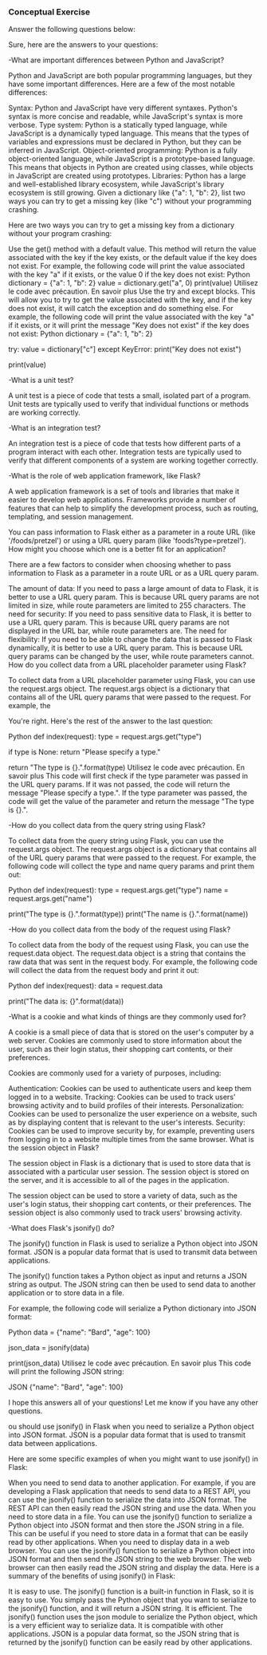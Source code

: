 ### Conceptual Exercise

Answer the following questions below:


Sure, here are the answers to your questions:

-What are important differences between Python and JavaScript?

Python and JavaScript are both popular programming languages, but they have some important differences. Here are a few of the most notable differences:

Syntax: Python and JavaScript have very different syntaxes. Python's syntax is more concise and readable, while JavaScript's syntax is more verbose.
Type system: Python is a statically typed language, while JavaScript is a dynamically typed language. This means that the types of variables and expressions must be declared in Python, but they can be inferred in JavaScript.
Object-oriented programming: Python is a fully object-oriented language, while JavaScript is a prototype-based language. This means that objects in Python are created using classes, while objects in JavaScript are created using prototypes.
Libraries: Python has a large and well-established library ecosystem, while JavaScript's library ecosystem is still growing.
Given a dictionary like {"a": 1, "b": 2}, list two ways you
can try to get a missing key (like "c") without your programming
crashing.

Here are two ways you can try to get a missing key from a dictionary without your program crashing:

Use the get() method with a default value. This method will return the value associated with the key if the key exists, or the default value if the key does not exist. For example, the following code will print the value associated with the key "a" if it exists, or the value 0 if the key does not exist:
Python
dictionary = {"a": 1, "b": 2}
value = dictionary.get("a", 0)
print(value)
Utilisez le code avec précaution. En savoir plus
Use the try and except blocks. This will allow you to try to get the value associated with the key, and if the key does not exist, it will catch the exception and do something else. For example, the following code will print the value associated with the key "a" if it exists, or it will print the message "Key does not exist" if the key does not exist:
Python
dictionary = {"a": 1, "b": 2}

try:
  value = dictionary["c"]
except KeyError:
  print("Key does not exist")

print(value)


-What is a unit test?

A unit test is a piece of code that tests a small, isolated part of a program. Unit tests are typically used to verify that individual functions or methods are working correctly.

-What is an integration test?

An integration test is a piece of code that tests how different parts of a program interact with each other. Integration tests are typically used to verify that different components of a system are working together correctly.

-What is the role of web application framework, like Flask?

A web application framework is a set of tools and libraries that make it easier to develop web applications. Frameworks provide a number of features that can help to simplify the development process, such as routing, templating, and session management.

You can pass information to Flask either as a parameter in a route URL
(like '/foods/pretzel') or using a URL query param (like
'foods?type=pretzel'). How might you choose which one is a better fit
for an application?

There are a few factors to consider when choosing whether to pass information to Flask as a parameter in a route URL or as a URL query param.

The amount of data: If you need to pass a large amount of data to Flask, it is better to use a URL query param. This is because URL query params are not limited in size, while route parameters are limited to 255 characters.
The need for security: If you need to pass sensitive data to Flask, it is better to use a URL query param. This is because URL query params are not displayed in the URL bar, while route parameters are.
The need for flexibility: If you need to be able to change the data that is passed to Flask dynamically, it is better to use a URL query param. This is because URL query params can be changed by the user, while route parameters cannot.
How do you collect data from a URL placeholder parameter using Flask?

To collect data from a URL placeholder parameter using Flask, you can use the request.args object. The request.args object is a dictionary that contains all of the URL query params that were passed to the request. For example, the



You're right. Here's the rest of the answer to the last question:

Python
def index(request):
  type = request.args.get("type")

  if type is None:
    return "Please specify a type."

  return "The type is {}.".format(type)
Utilisez le code avec précaution. En savoir plus
This code will first check if the type parameter was passed in the URL query params. If it was not passed, the code will return the message "Please specify a type.". If the type parameter was passed, the code will get the value of the parameter and return the message "The type is {}.".

-How do you collect data from the query string using Flask?

To collect data from the query string using Flask, you can use the request.args object. The request.args object is a dictionary that contains all of the URL query params that were passed to the request. For example, the following code will collect the type and name query params and print them out:

Python
def index(request):
  type = request.args.get("type")
  name = request.args.get("name")

  print("The type is {}.".format(type))
  print("The name is {}.".format(name))

-How do you collect data from the body of the request using Flask?

To collect data from the body of the request using Flask, you can use the request.data object. The request.data object is a string that contains the raw data that was sent in the request body. For example, the following code will collect the data from the request body and print it out:

Python
def index(request):
  data = request.data

  print("The data is: {}".format(data))


-What is a cookie and what kinds of things are they commonly used for?

A cookie is a small piece of data that is stored on the user's computer by a web server. Cookies are commonly used to store information about the user, such as their login status, their shopping cart contents, or their preferences.

Cookies are commonly used for a variety of purposes, including:

Authentication: Cookies can be used to authenticate users and keep them logged in to a website.
Tracking: Cookies can be used to track users' browsing activity and to build profiles of their interests.
Personalization: Cookies can be used to personalize the user experience on a website, such as by displaying content that is relevant to the user's interests.
Security: Cookies can be used to improve security by, for example, preventing users from logging in to a website multiple times from the same browser.
What is the session object in Flask?

The session object in Flask is a dictionary that is used to store data that is associated with a particular user session. The session object is stored on the server, and it is accessible to all of the pages in the application.

The session object can be used to store a variety of data, such as the user's login status, their shopping cart contents, or their preferences. The session object is also commonly used to track users' browsing activity.

-What does Flask's jsonify() do?

The jsonify() function in Flask is used to serialize a Python object into JSON format. JSON is a popular data format that is used to transmit data between applications.

The jsonify() function takes a Python object as input and returns a JSON string as output. The JSON string can then be used to send data to another application or to store data in a file.

For example, the following code will serialize a Python dictionary into JSON format:

Python
data = {"name": "Bard", "age": 100}

json_data = jsonify(data)

print(json_data)
Utilisez le code avec précaution. En savoir plus
This code will print the following JSON string:

JSON
{"name": "Bard", "age": 100}

I hope this answers all of your questions! Let me know if you have any other questions.

ou should use jsonify() in Flask when you need to serialize a Python object into JSON format. JSON is a popular data format that is used to transmit data between applications.

Here are some specific examples of when you might want to use jsonify() in Flask:

When you need to send data to another application. For example, if you are developing a Flask application that needs to send data to a REST API, you can use the jsonify() function to serialize the data into JSON format. The REST API can then easily read the JSON string and use the data.
When you need to store data in a file. You can use the jsonify() function to serialize a Python object into JSON format and then store the JSON string in a file. This can be useful if you need to store data in a format that can be easily read by other applications.
When you need to display data in a web browser. You can use the jsonify() function to serialize a Python object into JSON format and then send the JSON string to the web browser. The web browser can then easily read the JSON string and display the data.
Here is a summary of the benefits of using jsonify() in Flask:

It is easy to use. The jsonify() function is a built-in function in Flask, so it is easy to use. You simply pass the Python object that you want to serialize to the jsonify() function, and it will return a JSON string.
It is efficient. The jsonify() function uses the json module to serialize the Python object, which is a very efficient way to serialize data.
It is compatible with other applications. JSON is a popular data format, so the JSON string that is returned by the jsonify() function can be easily read by other applications.

